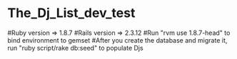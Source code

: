 # The_Dj_List_dev_test



#Ruby version => 1.8.7
#Rails version => 2.3.12
#Run "rvm use 1.8.7-head" to bind environment to gemset
#After you create the database and migrate it, run "ruby script/rake db:seed" to populate Djs

